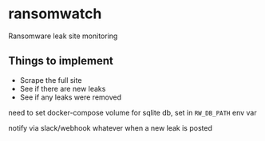 # ransomwatch
Ransomware leak site monitoring

## Things to implement

- Scrape the full site
- See if there are new leaks
- See if any leaks were removed

need to set docker-compose volume for sqlite db, set in `RW_DB_PATH` env var

notify via slack/webhook whatever when a new leak is posted